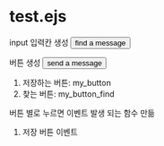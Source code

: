 # test.ejs
input 입력칸 생성
    <button id="my_button_find">find a message</button>

버튼 생성
    <button id="my_button_*">send a message</button>  

1. 저장하는 버튼: my_button
2. 찾는 버튼: my_button_find

버튼 별로 누르면 이벤트 발생 되는 함수 만듦
1. 저장 버튼 이벤트 <script> 함수
$("#my_button").click(function (){}
버튼을 클릭하면 click 되었다 라는 문구의 알람창이 뜨게 함
  
let value = $("#my_input").val();
입력창에 클라이언트가 기입한 데이터를 value가 받음

$.ajax: jquery문  
url: '/message' : 데이터 뜨는 url
message: value : 입력값의 value가 message라는 content로 넘어감


1.을 누르면 서버가 db에 접근?해서 값 저장
client는 db에 접근하는게 아니라 서버에 값을 넘겨주기만 하면 된다

test.ejs 에서 클라이언트가 서버에게 요청하고 응답을 받는다

db에 접근해야하는 요청일 때는 서버가 db에 접근한다


1.을 누르면 input에 작성한 값이 db에 저장
2.를 누르면 db에 저장된 값이 alert로 출력

### 클라이언트가 서버에 요청해서 DB에 저장 

몽고디비 연결
mongoose 모듈 불러오기
몽구스 스키마 만들기
content라는 변수에 클라이언트가 기입한 데이터 저장
연결되면 서버 접속 + 서버성공이라고 띄우기
연결 실패시 서버 키지X